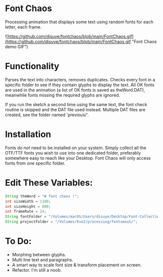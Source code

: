 # Font Chaos
Processing animation that displays some text using random fonts for each letter, each frame.

![https://github.com/disuye/fontchaos/blob/main/FontChaos.gif](https://github.com/disuye/fontchaos/blob/main/FontChaos.gif "Font Chaos demo GIF")

# Functionality
Parses the text into characters, removes duplicates. Checks every font in a specific folder to see if they contain glyphs to display the text. All OK fonts are used in the animation (a list of OK fonts is saved as theWord.DAT), meanwhile fonts missing the required glyphs are ignored. 

If you run the sketch a second time using the same text, the font check routine is skipped and the DAT file used instead. Multiple DAT files are created, see the folder named 'previous/'. 

# Installation
Fonts *do not* need to be installed on your system. Simply collect all the OTF/TTF fonts you wish to use into one dedicated folder, preferably somewhere easy to reach like your Desktop. Font Chaos will only access fonts from one specific folder.

# Edit These Variables:
```java
String theWord = "# font chaos !";
int sizeWidth = 1100;
int sizeHeight = 800;
int frameRate = 24;
String fontFolder = "/Volumes/macOS/Users/disuye/Desktop/Font-Collection/";
String projectFolder = "/Volumes/Evo2/processing/fontsmash/";
```

# To Do:
- Morphing between glyphs.
- Multi line text and paragraphs.
- A smart way to scale font size & transform placement on screen.
- Refactor. I'm still a noob.
